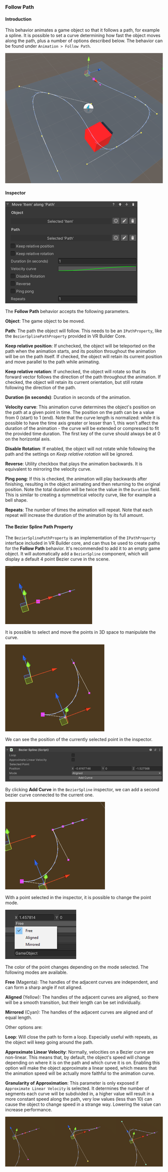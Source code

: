### Follow Path
#### Introduction
This behavior animates a game object so that it follows a path, for example a spline. It is possible to set a curve determining how fast the object moves along the path, plus a number of options described below.
The behavior can be found under `Animation > Follow Path`.

![Demo Image](images/follow-path-demo.png "Animate Transform Demo")

#### Inspector
![Inspector Layout](images/follow-path-inspector.png "Follow Path Inspector")

The **Follow Path** behavior accepts the following parameters.

**Object**: The game object to be moved.

**Path**: The path the object will follow. This needs to be an `IPathProperty`, like the `BezierSplinePathProperty` provided in VR Builder Core.

**Keep relative position**: If unchecked, the object will be teleported on the path when the animation starts, and its position throughout the animation will be on the path itself. If checked, the object will retain its current position and move parallel to the path while animating.

**Keep relative rotation**: If unchecked, the object will rotate so that its forward vector follows the direction of the path throughout the animation. If checked, the object will retain its current orientation, but still rotate following the direction of the path.

**Duration (in seconds)**: Duration in seconds of the animation.

**Velocity curve**: This animation curve determines the object's position on the path at a given point in time. The position on the path can be a value from 0 (start) to 1 (end). Note that the curve length is normalized: while it is possible to have the time axis greater or lesser than 1, this won't affect the duration of the animation - the curve will be extended or compressed to fit the provided time duration. The first key of the curve should always be at 0 on the horizontal axis.

**Disable Rotation**: 
If enabled, the object will not rotate while following the path and the settings on _Keep relative rotation_ will be ignored.

**Reverse**: Utility checkbox that plays the animation backwards. It is equivalent to mirroring the velocity curve.

**Ping pong**: If this is checked, the animation will play backwards after finishing, resulting in the object animating and then returning to the original position. Note the total duration will be twice the value in the `Duration` field. This is similar to creating a symmetrical velocity curve, like for example a bell shape.

**Repeats**: The number of times the animation will repeat. Note that each repeat will increase the duration of the animation by its full amount.

#### The Bezier Spline Path Property
The `BezierSplinePathProperty` is an implementation of the `IPathProperty` interface included in VR Builder core, and can thus be used to create paths for the **Follow Path** behavior.
It's recommended to add it to an empty game object. It will automatically add a `BezierSpline` component, which will display a default 4 point Bezier curve in the scene.

![Bezier Curve](images/default-curve-scene.png "Default Bezier Curve")

It is possible to select and move the points in 3D space to manipulate the curve.

![Bezier Curve](images/bezier-curve-scene.png "Edited Bezier Curve")

We can see the position of the currently selected point in the inspector.

![Bezier Spline Inspector](images/bezier-spline-inspector.png "Bezier Spline Inspector")

By clicking **Add Curve** in the `BezierSpline` inspector, we can add a second bezier curve connected to the current one.

![Bezier Spline](images/bezier-spline-added-curve.png "Added a Second Curve")

With a point selected in the inspector, it is possible to change the point mode.

![Point Modes Inspector](images/bezier-spline-point-mode.png "Point Modes Inspector")

The color of the point changes depending on the mode selected. The following modes are available.

**Free** (Magenta): The handles of the adjacent curves are independent, and can form a sharp angle if not aligned.

**Aligned** (Yellow): The handles of the adjacent curves are aligned, so there will be a smooth transition, but their length can be set individually.

**Mirrored** (Cyan): The handles of the adjacent curves are aligned and of equal length.

Other options are:

**Loop**: Will close the path to form a loop. Especially useful with repeats, as the object will keep going around the path.

**Approximate Linear Velocity**: Normally, velocities on a Bezier curve are non-linear. This means that, by default, the object's speed will change depending on where it is on the path and which curve it is on. Enabling this option will make the object approximate a linear speed, which means that the animation speed will be actually more faithful to the animation curve.

**Granularity of Approximation**: This parameter is only exposed if `Approximate Linear Velocity` is selected. It determines the number of segments each curve will be subdivided in, a higher value will result in a more constant speed along the path, very low values (less than 10) can cause the object to change speed in a strange way. Lowering the value can increase performance.

![Point Modes](images/point-modes.png "Point Modes")